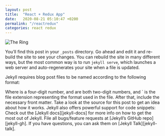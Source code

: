 ```yaml
---
layout: post
title:  "React + Redux App"
date:   2020-08-21 05:10:47 +0200
permalink: "/reactredux"
categories: react redux
---
```


![The Ring](/ThinkLynk/assets/gbvring/gbvring.jpg)

You’ll find this post in your `_posts` directory. Go ahead and edit it and re-build the site to see your changes. You can rebuild the site in many different ways, but the most common way is to run `jekyll serve`, which launches a web server and auto-regenerates your site when a file is updated.

Jekyll requires blog post files to be named according to the following format:

Where is a four-digit number,  and are both two-digit numbers, and ` is the file extension representing the format used in the file. After that, include the necessary front matter. Take a look at the source for this post to get an idea about how it works.
Jekyll also offers powerful support for code snippets:
Check out the [Jekyll docs][jekyll-docs] for more info on how to get the most out of Jekyll. File all bugs/feature requests at [Jekyll’s GitHub repo][jekyll-gh]. If you have questions, you can ask them on [Jekyll Talk][jekyll-talk].
